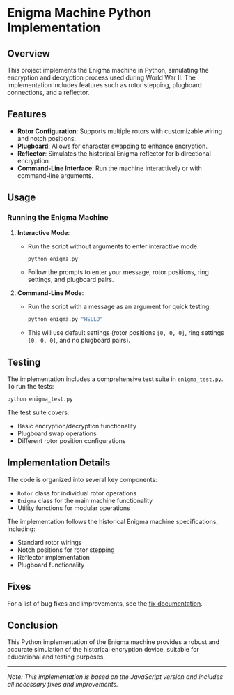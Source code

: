 # Enigma Machine Python Implementation

## Overview

This project implements the Enigma machine in Python, simulating the encryption and decryption process used during World War II. The implementation includes features such as rotor stepping, plugboard connections, and a reflector.

## Features

- **Rotor Configuration**: Supports multiple rotors with customizable wiring and notch positions.
- **Plugboard**: Allows for character swapping to enhance encryption.
- **Reflector**: Simulates the historical Enigma reflector for bidirectional encryption.
- **Command-Line Interface**: Run the machine interactively or with command-line arguments.

## Usage

### Running the Enigma Machine

1. **Interactive Mode**:
   - Run the script without arguments to enter interactive mode:
     ```bash
     python enigma.py
     ```
   - Follow the prompts to enter your message, rotor positions, ring settings, and plugboard pairs.

2. **Command-Line Mode**:
   - Run the script with a message as an argument for quick testing:
     ```bash
     python enigma.py "HELLO"
     ```
   - This will use default settings (rotor positions `[0, 0, 0]`, ring settings `[0, 0, 0]`, and no plugboard pairs).

## Testing

The implementation includes a comprehensive test suite in `enigma_test.py`. To run the tests:

```bash
python enigma_test.py
```

The test suite covers:
- Basic encryption/decryption functionality
- Plugboard swap operations
- Different rotor position configurations

## Implementation Details

The code is organized into several key components:
- `Rotor` class for individual rotor operations
- `Enigma` class for the main machine functionality
- Utility functions for modular operations

The implementation follows the historical Enigma machine specifications, including:
- Standard rotor wirings
- Notch positions for rotor stepping
- Reflector implementation
- Plugboard functionality

## Fixes

For a list of bug fixes and improvements, see the [fix documentation](fix.md).

## Conclusion

This Python implementation of the Enigma machine provides a robust and accurate simulation of the historical encryption device, suitable for educational and testing purposes.

---

*Note: This implementation is based on the JavaScript version and includes all necessary fixes and improvements.*

